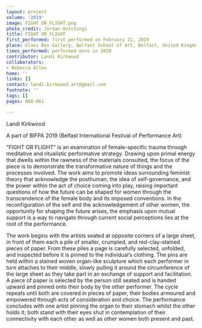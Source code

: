 ```yaml
---
layout: project
volume: '2019'
image: FIGHT_OR_FLIGHT.png
photo_credit: Jordan Hutchings
title: FIGHT OR FLIGHT
first_performed: first performed on February 21, 2019
place: Glass Box Gallery, Belfast School of Art, Belfast, United Kingdom
times_performed: performed once in 2019
contributor: Landi Kirkwood
collaborators:
- Rebecca Allen
home: ''
links: []
contact: landi.kirkwood.art@gmail.com
footnote: ''
tags: []
pages: 060-061

---
```


Landi Kirkwood

A part of BIFPA 2019 (Belfast International Festival of Performance Art)

“FIGHT OR FLIGHT” is an examination of female-specific trauma through meditative and ritualistic performative strategy. Drawing upon primal energy that dwells within the rawness of the materials consulted, the focus of the piece is to demonstrate the transformative nature of things and the processes involved. The work aims to promote ideas surrounding feminist theory that acknowledge the posthuman, the idea of self-governance, and the power within the act of choice coming into play, raising important questions of how the future can be shaped for women through the transcendence of the female body and its imposed conventions. In the reconfiguration of the self and the acknowledgement of other women, the opportunity for shaping the future arises, the emphasis upon mutual support is a way to navigate through current social perceptions lies at the root of the performance.

The work begins with the artists seated at opposite corners of a large sheet, in front of them each a pile of smaller, crumpled, and red-clay-stained pieces of paper. From these piles a page is carefully selected, unfolded, and inspected before it is pinned to the individual’s clothing. The pins are held within a stained woven organ-like sculpture which each performer in turn attaches to their middle, slowly pulling it around the circumference of the large sheet as they take part in an exchange of support and facilitation. A piece of paper is selected by the person still seated and is handed upward and pinned onto their body by the other performer. The cycle repeats until both are covered in pieces of paper, their bodies armoured and empowered through acts of consideration and choice. The performance concludes with one artist pinning the organ to their stomach whilst the other holds it; both stand with their eyes shut in contemplation of their connectivity with each other as well as other women both present and past.
